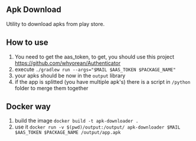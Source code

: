 ## Apk Download

Utility to download apks from play store.

## How to use

1. You need to get the aas_token, to get, you should use this project https://github.com/whyorean/Authenticator
2. execute `./gradlew run --args="$MAIL $AAS_TOKEN $PACKAGE_NAME"`
3. your apks should be now in the `output` library
4. if the app is splitted (you have multiple apk's) there is a script in `/python` folder to merge them together

## Docker way

1. build the image `docker build -t apk-downloader .`
2. use it `docker run -v $(pwd)/output:/output/ apk-downloader $MAIL $AAS_TOKEN $PACKAGE_NAME /output/app.apk`
